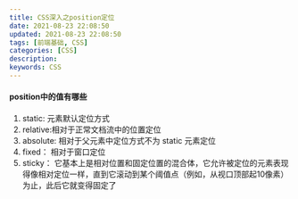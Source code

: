 ```yaml
---
title: CSS深入之position定位
date: 2021-08-23 22:08:50
updated: 2021-08-23 22:08:50
tags: [前端基础, CSS]
categories: [CSS]
description:
keywords: CSS
---
```


#### position中的值有哪些

1. static: 元素默认定位方式
2. relative:相对于正常文档流中的位置定位
3. absolute: 相对于父元素中定位方式不为 static 元素定位
4. fixed： 相对于窗口定位
5. sticky： 它基本上是相对位置和固定位置的混合体，它允许被定位的元素表现得像相对定位一样，直到它滚动到某个阈值点（例如，从视口顶部起1​​0像素）为止，此后它就变得固定了